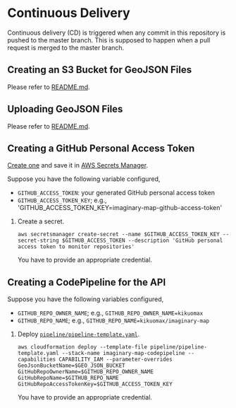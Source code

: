 # Continuous Delivery

Continuous delivery (CD) is triggered when any commit in this repository is pushed to the master branch.
This is supposed to happen when a pull request is merged to the master branch.

## Creating an S3 Bucket for GeoJSON Files

Please refer to [README.md](README.md#creating-an-s3-bucket-for-geojson-files).

## Uploading GeoJSON Files

Please refer to [README.md](README.md#uploading-geojson-files).

## Creating a GitHub Personal Access Token

[Create one](https://docs.github.com/en/github/authenticating-to-github/creating-a-personal-access-token) and save it in [AWS Secrets Manager](https://aws.amazon.com/secrets-manager/).

Suppose you have the following variable configured,
- `GITHUB_ACCESS_TOKEN`: your generated GitHub personal access token
- `GITHUB_ACCESS_TOKEN_KEY`; e.g., 'GITHUB_ACCESS_TOKEN_KEY=imaginary-map-github-access-token'

1. Create a secret.

    ```
    aws secretsmanager create-secret --name $GITHUB_ACCESS_TOKEN_KEY --secret-string $GITHUB_ACCESS_TOKEN --description 'GitHub personal access token to monitor repositories'
    ```

   You have to provide an appropriate credential.

## Creating a CodePipeline for the API

Suppose you have the following variables configured,
- `GITHUB_REPO_OWNER_NAME`; e.g., `GITHUB_REPO_OWNER_NAME=kikuomax`
- `GITHUB_REPO_NAME`; e.g., `GITHUB_REPO_NAME=kikuomax/imaginary-map`

1. Deploy [`pipeline/pipeline-template.yaml`](api/pipeline-template.yaml).

    ```
    aws cloudformation deploy --template-file pipeline/pipeline-template.yaml --stack-name imaginary-map-codepipeline --capabilities CAPABILITY_IAM --parameter-overrides GeoJsonBucketName=$GEO_JSON_BUCKET GitHubRepoOwnerName=$GITHUB_REPO_OWNER_NAME GitHubRepoName=$GITHUB_REPO_NAME GitHubRepoAccessTokenKey=$GITHUB_ACCESS_TOKEN_KEY
    ```

   You have to provide an appropriate credential.